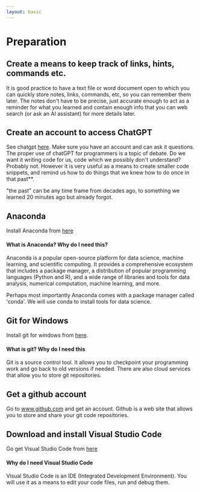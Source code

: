 ```yaml
---
layout: basic
---
```


# Preparation

## Create a means to keep track of links, hints, commands etc.

It is good practice to have a text file or word document open to which you can quickly store notes, links, commands, etc, so you can remember them later.  The notes don't have to be precise, just accurate enough to act as a reminder for what you learned and contain enough info that you can web search (or ask an AI assistant) for more details later.

## Create an account to access ChatGPT

See chatgpt [here](https://chat.openai.com/).  Make sure you have an account and can ask it questions.  The proper use of chatGPT for programmers is a topic of debate.  Do we want it writing code for us, code which we possibly don't understand?  Probably not.  However it is very useful as a means to create smaller code snippets, and remind us how to do things that we knew how to do once in that past**.

"the past" can be any time frame from decades ago, to something we learned 20 minutes ago but already forgot. 

## Anaconda

Install Anaconda from [here](https://www.anaconda.com/download)

#### What is Anaconda?  Why do I need this?

Anaconda is a popular open-source platform for data science, machine learning, and scientific computing. It provides a comprehensive ecosystem that includes a package manager, a distribution of popular programming languages (Python and R), and a wide range of libraries and tools for data analysis, numerical computation, machine learning, and more.

Perhaps most importantly Anaconda comes with a package manager called 'conda'.  We will use conda to install tools for data science.

## Git for Windows  

Install git for windows from [here](https://gitforwindows.org/).

#### What is git?  Why do I need this

Git is a source control tool.  It allows you to checkpoint your programming work and go back to old versions if needed.  There are also cloud services that allow you to store git repositories.  

##  Get a github account 

Go to www.github.com and get an account.  Github is a web site that allows you to store and share your git code repositories.

## Download and install Visual Studio Code

Go get Visual Studio Code from [here](https://code.visualstudio.com/)

#### Why do I need Visual Studio Code

Visual Studio Code is an IDE (Integrated Development Environment).  You will use it as a means to edit your code files, run and debug them. 



